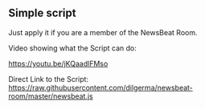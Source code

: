 ## Simple script

Just apply it if you are a member of the NewsBeat Room.

Video showing what the Script can do:

https://youtu.be/jKQaadlFMso

Direct Link to the Script:
https://raw.githubusercontent.com/dilgerma/newsbeat-room/master/newsbeat.js
